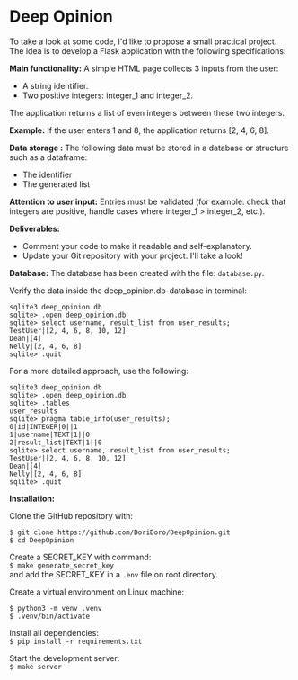 # Deep Opinion

To take a look at some code, I'd like to propose a small practical project. The idea is to 
develop a Flask application with the following specifications:

**Main functionality:**
A simple HTML page collects 3 inputs from the user:
- A string identifier.
- Two positive integers: integer_1 and integer_2.

The application returns a list of even integers between these two integers.

**Example:**
If the user enters 1 and 8, the application returns [2, 4, 6, 8].

**Data storage :**
The following data must be stored in a database or structure such as a dataframe:
- The identifier
- The generated list

**Attention to user input:**
Entries must be validated (for example: check that integers are positive, handle cases where 
integer_1 > integer_2, etc.).

**Deliverables:**
- Comment your code to make it readable and self-explanatory.
- Update your Git repository with your project. I'll take a look! 

**Database:**
The database has been created with the file: `database.py`.

Verify the data inside the deep_opinion.db-database in terminal:

    sqlite3 deep_opinion.db
    sqlite> .open deep_opinion.db
    sqlite> select username, result_list from user_results;
    TestUser|[2, 4, 6, 8, 10, 12]
    Dean|[4]
    Nelly|[2, 4, 6, 8]
    sqlite> .quit

For a more detailed approach, use the following:

    sqlite3 deep_opinion.db
    sqlite> .open deep_opinion.db
    sqlite> .tables
    user_results
    sqlite> pragma table_info(user_results);
    0|id|INTEGER|0||1
    1|username|TEXT|1||0
    2|result_list|TEXT|1||0
    sqlite> select username, result_list from user_results;
    TestUser|[2, 4, 6, 8, 10, 12]
    Dean|[4]
    Nelly|[2, 4, 6, 8]
    sqlite> .quit

**Installation:**

Clone the GitHub repository with: 
```
$ git clone https://github.com/DoriDoro/DeepOpinion.git
$ cd DeepOpinion
```

Create a SECRET_KEY with command: <br>
`$ make generate_secret_key` <br>
and add the SECRET_KEY in a `.env` file on root directory.

Create a virtual environment on Linux machine: <br>
```
$ python3 -m venv .venv
$ .venv/bin/activate
```

Install all dependencies: <br>
`$ pip install -r requirements.txt`

Start the development server: <br>
`$ make server`

